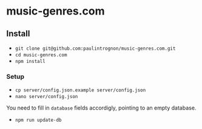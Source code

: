 # music-genres.com

## Install

- `git clone git@github.com:paulintrognon/music-genres.com.git`
- `cd music-genres.com`
- `npm install`

### Setup

- `cp server/config.json.example server/config.json`
- `nano server/config.json`

You need to fill in `database` fields accordigly, pointing to an empty database.

- `npm run update-db`

